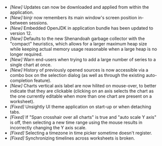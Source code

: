* _[New]_ Updates can now be downloaded and applied from within the application.
* _[New]_ binjr now remembers its main window's screen position in-between sessions.
* _[New]_ Embedded OpenJDK in application bundle has been updated to version 12.
* _[New]_ Defaults to the new Shenandoah garbage collector with the "compact" heuristics, which allows for a larger maximum heap size while keeping actual memory usage reasonable when a large heap is no longer required.   
* _[New]_ Warn end-users when trying to add a large number of series to a single chart at once.
* _[New]_ History of previously opened sources is now accessible via a combo box on the selection dialog (as well as through the existing auto-completion feature).
* _[New]_ Charts vertical axis label are now hilited on mouse-over, to better indicate that they are clickable (clicking on an axis selects the chart as the one currently editable when more than one chart are present on a worksheet).
* _[Fixed]_ Unsightly UI theme application on start-up or when detaching tabs.
* _[Fixed]_ If "Span crosshair over all charts" is true and "auto scale Y axis" is off, then selecting a new time range using the mouse results in incorrectly changing the Y axis scale.
* _[Fixed]_ Selecting a timezone in time picker sometime doesn't register.
* _[Fixed]_ Synchronizing timelines across worksheets is broken. 